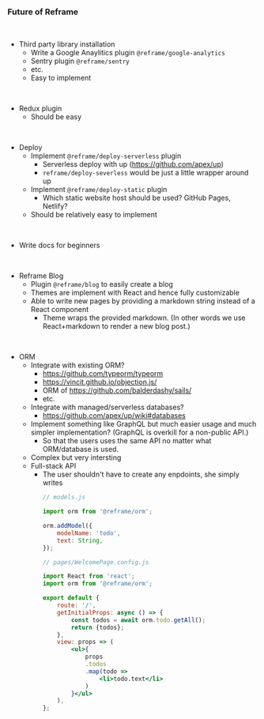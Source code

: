 ### Future of Reframe

<br/>

 - Third party library installation
   - Write a Google Anaylitics plugin `@reframe/google-analytics`
   - Sentry plugin `@reframe/sentry`
   - etc.
   - Easy to implement


<br/>


 - Redux plugin
   - Should be easy



<br/>


 - Deploy
   - Implement `@reframe/deploy-serverless` plugin
     - Serverless deploy with up (https://github.com/apex/up)
     - `reframe/deploy-severless` would be just a little wrapper around up
   - Implement `@reframe/deploy-static` plugin
     - Which static website host should be used? GitHub Pages, Netlify?
   - Should be relatively easy to implement


<br/>


 - Write docs for beginners

<br/>

 - Reframe Blog
   - Plugin `@reframe/blog` to easily create a blog
   - Themes are implement with React and hence fully customizable
   - Able to write new pages by providing a markdown string instead of a React component
     - Theme wraps the provided markdown. (In other words we use React+markdown to render a new blog post.)

<br/>

 - ORM
   - Integrate with existing ORM?
     - https://github.com/typeorm/typeorm
     - https://vincit.github.io/objection.js/
     - ORM of https://github.com/balderdashy/sails/
     - etc.
   - Integrate with managed/serverless databases?
     - https://github.com/apex/up/wiki#databases
   - Implement something like GraphQL but much easier usage and much simpler implementation? (GraphQL is overkill for a non-public API.)
     - So that the users uses the same API no matter what ORM/database is used.
   - Complex but very intersting
   - Full-stack API
     - The user shouldn't have to create any enpdoints, she simply writes
        ~~~js
        // models.js

        import orm from '@reframe/orm';

        orm.addModel({
            modelName: 'todo',
            text: String,
        });
        ~~~
        ~~~jsx
        // pages/WelcomePage.config.js

        import React from 'react';
        import orm from '@reframe/orm';

        export default {
            route: '/',
            getInitialProps: async () => {
                const todos = await orm.todo.getAll();
                return {todos};
            },
            view: props => (
                <ul>{
                    props
                    .todos
                    .map(todo =>
                        <li>todo.text</li>
                    )
                }</ul>
            ),
        };
        ~~~
